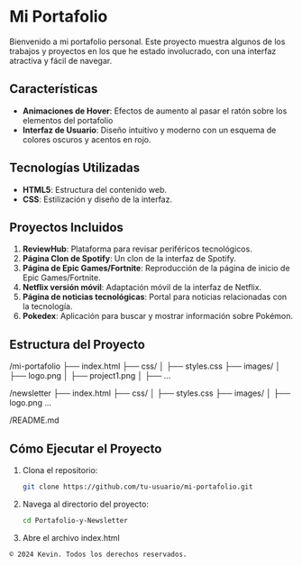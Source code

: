 # Mi Portafolio

Bienvenido a mi portafolio personal. Este proyecto muestra algunos de los trabajos y proyectos en los que he estado involucrado, con una interfaz atractiva y fácil de navegar.

## Características

- **Animaciones de Hover**: Efectos de aumento al pasar el ratón sobre los elementos del portafolio
- **Interfaz de Usuario**: Diseño intuitivo y moderno con un esquema de colores oscuros y acentos en rojo.

## Tecnologías Utilizadas

- **HTML5**: Estructura del contenido web.
- **CSS**: Estilización y diseño de la interfaz.

## Proyectos Incluidos

1. **ReviewHub**: Plataforma para revisar periféricos tecnológicos.
2. **Página Clon de Spotify**: Un clon de la interfaz de Spotify.
3. **Página de Epic Games/Fortnite**: Reproducción de la página de inicio de Epic Games/Fortnite.
4. **Netflix versión móvil**: Adaptación móvil de la interfaz de Netflix.
5. **Página de noticias tecnológicas**: Portal para noticias relacionadas con la tecnología.
6. **Pokedex**: Aplicación para buscar y mostrar información sobre Pokémon.

## Estructura del Proyecto

/mi-portafolio 
  ├── index.html 
  ├── css/ │ ├── styles.css 
  ├── images/ │ ├── logo.png │ ├── project1.png │ ├── ... 

/newsletter 
  ├── index.html 
  ├── css/ │ ├── styles.css 
  ├── images/ │ ├── logo.png ... 
  
 /README.md


 ## Cómo Ejecutar el Proyecto

1. Clona el repositorio:
   ```bash
   git clone https://github.com/tu-usuario/mi-portafolio.git
   ```
2. Navega al directorio del proyecto:
   ```bash
   cd Portafolio-y-Newsletter
   ```
3. Abre el archivo index.html

```© 2024 Kevin. Todos los derechos reservados. ```
 
